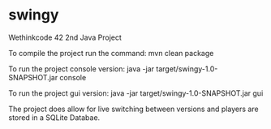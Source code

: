 # swingy

Wethinkcode 42 2nd Java Project

To compile the project run the command: mvn clean package

To run the project console version: java -jar target/swingy-1.0-SNAPSHOT.jar console

To run the project gui version: java -jar target/swingy-1.0-SNAPSHOT.jar gui

The project does allow for live switching between versions and players are stored in a SQLite Databae.
